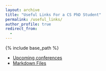 ```yaml
---
layout: archive
title: "Useful Links For a CS PhD Student"
permalink: /useful_links/
author_profile: true
redirect_from:
  - 
---
```


{% include base_path %}



* [Upcoming conferences](https://conferencetracker.github.io/)
* [Markdown Files](https://my.oschina.net/epoch/blog/1791505)

